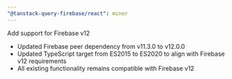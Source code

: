 ```yaml
---
"@tanstack-query-firebase/react": minor
---
```


Add support for Firebase v12

- Updated Firebase peer dependency from v11.3.0 to v12.0.0
- Updated TypeScript target from ES2015 to ES2020 to align with Firebase v12 requirements
- All existing functionality remains compatible with Firebase v12